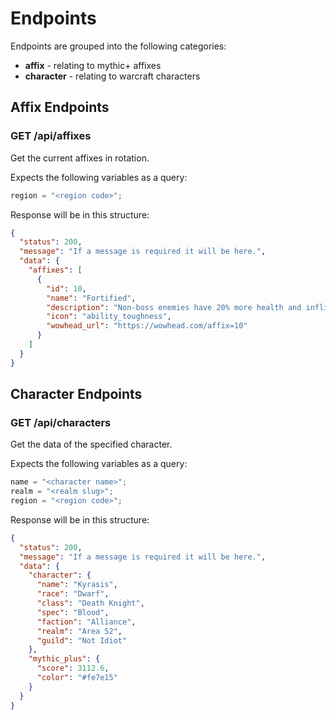 # Endpoints

Endpoints are grouped into the following categories:

- **affix** - relating to mythic+ affixes
- **character** - relating to warcraft characters

## Affix Endpoints

### GET /api/affixes

Get the current affixes in rotation.

Expects the following variables as a query:

```js
region = "<region code>";
```

Response will be in this structure:

```json
{
  "status": 200,
  "message": "If a message is required it will be here.",
  "data": {
    "affixes": [
      {
        "id": 10,
        "name": "Fortified",
        "description": "Non-boss enemies have 20% more health and inflict up to 30% increased damage.",
        "icon": "ability_toughness",
        "wowhead_url": "https://wowhead.com/affix=10"
      }
    ]
  }
}
```

## Character Endpoints

### GET /api/characters

Get the data of the specified character.

Expects the following variables as a query:

```js
name = "<character name>";
realm = "<realm slug>";
region = "<region code>";
```

Response will be in this structure:

```json
{
  "status": 200,
  "message": "If a message is required it will be here.",
  "data": {
    "character": {
      "name": "Kyrasis",
      "race": "Dwarf",
      "class": "Death Knight",
      "spec": "Blood",
      "faction": "Alliance",
      "realm": "Area 52",
      "guild": "Not Idiot"
    },
    "mythic_plus": {
      "score": 3112.6,
      "color": "#fe7e15"
    }
  }
}
```
